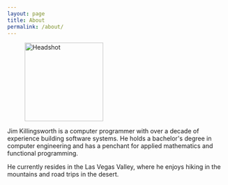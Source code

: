 ```yaml
---
layout: page
title: About
permalink: /about/
---
```


<figure class="floating">
  <img src="{% datauri ./inline/headshot-utah.jpg %}" width="180" alt="Headshot" />
</figure>

Jim Killingsworth is a computer programmer with over a decade of experience building software systems. He holds a bachelor's degree in computer engineering and has a penchant for applied mathematics and functional programming.

He currently resides in the Las Vegas Valley, where he enjoys hiking in the mountains and road trips in the desert.
